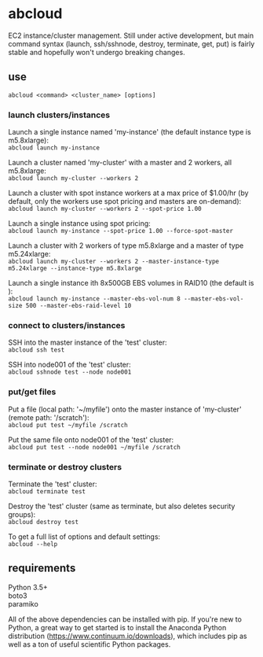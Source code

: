 # abcloud  

EC2 instance/cluster management. Still under active development, but main command syntax (launch, ssh/sshnode, destroy, terminate, get, put) is fairly stable and hopefully won't undergo breaking changes.

## use
  
`abcloud <command> <cluster_name> [options]`  
  
### launch clusters/instances
  
Launch a single instance named 'my-instance' (the default instance type is m5.8xlarge):  
`abcloud launch my-instance` 

Launch a cluster named 'my-cluster' with a master and 2 workers, all m5.8xlarge:  
`abcloud launch my-cluster --workers 2`  
  
Launch a cluster with spot instance workers at a max price of $1.00/hr (by default, only the workers use spot pricing and masters are on-demand):  
`abcloud launch my-cluster --workers 2 --spot-price 1.00`  

Launch a single instance using spot pricing:  
`abcloud launch my-instance --spot-price 1.00 --force-spot-master`  

Launch a cluster with 2 workers of type m5.8xlarge and a master of type m5.24xlarge:  
`abcloud launch my-cluster --workers 2 --master-instance-type m5.24xlarge --instance-type m5.8xlarge`   
  
Launch a single instance ith 8x500GB EBS volumes in RAID10 (the default is ):  
`abcloud launch my-instance --master-ebs-vol-num 8 --master-ebs-vol-size 500 --master-ebs-raid-level 10` 
  
### connect to clusters/instances  
  
SSH into the master instance of the 'test' cluster:  
`abcloud ssh test`
  
SSH into node001 of the 'test' cluster:  
`abcloud sshnode test --node node001`
  
### put/get files  

Put a file (local path: '~/myfile') onto the master instance of 'my-cluster' (remote path: '/scratch'):  
`abcloud put test ~/myfile /scratch`
  
Put the same file onto node001 of the 'test' cluster:  
`abcloud put test --node node001 ~/myfile /scratch`
  
### terminate or destroy clusters

Terminate the 'test' cluster:  
`abcloud terminate test`  
  
Destroy the 'test' cluster (same as terminate, but also deletes security groups):  
`abcloud destroy test`     
  
To get a full list of options and default settings:  
`abcloud --help`
  
  
## requirements  
  
Python 3.5+   
boto3  
paramiko  
  
All of the above dependencies can be installed with pip. If you're new to Python, a great way to get started is to install the Anaconda Python distribution (https://www.continuum.io/downloads), which includes pip as well as a ton of useful scientific Python packages.  
